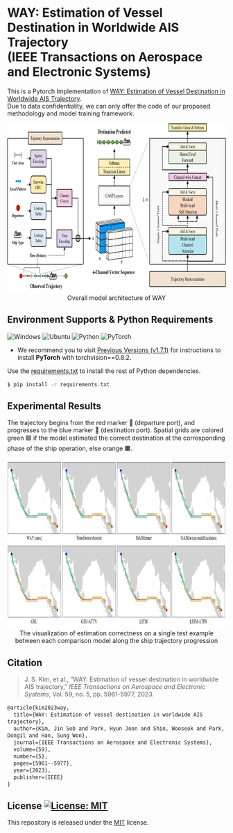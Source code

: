 # WAY: Estimation of Vessel Destination in Worldwide AIS Trajectory</br>(IEEE Transactions on Aerospace and Electronic Systems) 
This is a Pytorch Implementation of [WAY: Estimation of Vessel Destination in Worldwide AIS Trajectory](https://ieeexplore.ieee.org/document/10107762).  
Due to data confidentiality, we can only offer the code of our proposed methodology and model training framework.

<p align="center">
<img src="/fig/Fig-Model_Overview.png" width="800" height="390">   
  <br>Overall model architecture of WAY
</p>

## Environment Supports & Python Requirements
![Windows](https://img.shields.io/badge/Windows-10&11-%230079d5?style=for-the-badge&logo=windows&logoColor=white)
![Ubuntu](https://img.shields.io/badge/Ubuntu-18.04+-E95420?style=for-the-badge&logo=ubuntu&logoColor=E95420)
![Python](https://img.shields.io/badge/Python-3.8.8-3670A0?style=for-the-badge&logo=python&logoColor=ffdd54)
![PyTorch](https://img.shields.io/badge/PyTorch-1.7.1-%23EE4C2C?style=for-the-badge&logo=PyTorch&logoColor=%23EE4C2C)   
* We recommend you to visit [Previous Versions (v1.7.1)](https://pytorch.org/get-started/previous-versions/#v171) for instructions to install **PyTorch** with torchvision==0.8.2.

Use the [requirements.txt](/requirements.txt) to install the rest of Python dependencies.   
```bash
$ pip install -r requirements.txt
```

## Experimental Results
The trajectory begins from the red marker 🔴 (departure port), and progresses to the blue marker 🔵 (destination port).
Spatial grids are colored green 🟩 if the model estimated the correct destination at the corresponding phase of the ship operation, else orange 🟧.
<p align="center">
<img src="/fig/Fig-model_estimation_example.png" width="900" height="385">   
  <br>The visualization of estimation correctness on a single test example between each comparison model along the ship trajectory progression
</p>

## Citation
> J. S. Kim, et al., “WAY: Estimation of vessel destination in worldwide AIS trajectory,” _IEEE Transactions on Aerospace and Electronic Systems_, Vol. 59, no. 5, pp. 5961-5977, 2023.
```
@article{kim2023way,
  title={WAY: Estimation of vessel destination in worldwide AIS trajectory},
  author={Kim, Jin Sob and Park, Hyun Joon and Shin, Wooseok and Park, Dongil and Han, Sung Won},
  journal={IEEE Transactions on Aerospace and Electronic Systems},
  volume={59},
  number={5},
  pages={5961--5977},
  year={2023},
  publisher={IEEE}
}
```

## License [![License: MIT](https://img.shields.io/badge/License-MIT-yellow.svg)](https://opensource.org/licenses/MIT)
This repository is released under the [MIT](https://choosealicense.com/licenses/mit/) license.
